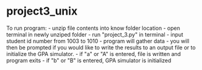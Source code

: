 # project3_unix
To run program:
	- unzip file contents into know folder location
	- open terminal in newly unziped folder
	- run "project_3.py" in terminal
	- input student id number from 1003 to 1010
	- program will gather data
	- you will then be prompted if you would like 
	  to write the results to an output file or to 
	  initialize the GPA simulator.
	  	- if "a" or "A" is entered, file is written and program exits
	  	- if "b" or "B" is entered,  GPA simulator is initialized
